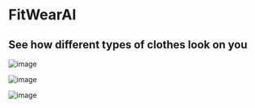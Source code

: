 # FitWearAI

## See how different types of clothes look on you

![image](https://github.com/Korbielowski/hackathon/assets/50402315/7a2d0af2-fc9c-40cb-84c8-d79a9ffe1405)

![image](https://github.com/Korbielowski/hackathon/assets/50402315/b0645431-d3bb-413d-bf4b-14c8c42f7008)

![image](https://github.com/Korbielowski/hackathon/assets/50402315/b8325398-a7f3-42dc-9b89-3daa357ecbf0)
